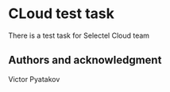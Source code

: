 # CLoud test task

There is a test task for Selectel Cloud team

## Authors and acknowledgment
Victor Pyatakov
